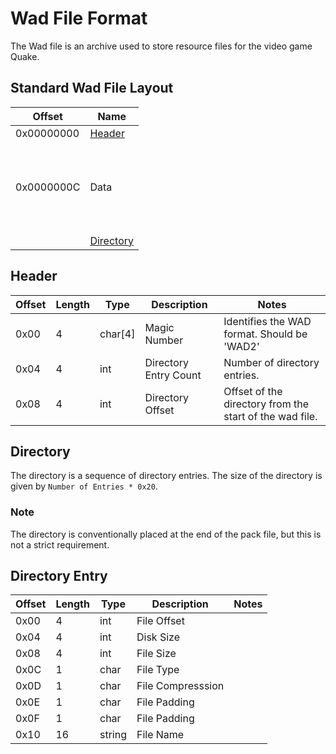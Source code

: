 # Wad File Format
The Wad file is an archive used to store resource files for the video game Quake.

## Standard Wad File Layout
| Offset | Name |
|---|---|
| 0x00000000 | [Header](#header) |
| 0x0000000C | <br><br><br> Data <br><br><br><br> |
|            | [Directory](#directory) |

## Header
| Offset | Length | Type     | Description           | Notes                                                   |
|--------|--------|----------|------------------     |---------------------------------------------------------|
| 0x00   | 4      | char[4]  | Magic Number          | Identifies the WAD format. Should be 'WAD2'             |
| 0x04   | 4      | int      | Directory Entry Count | Number of directory entries.                            |
| 0x08   | 4      | int      | Directory Offset      | Offset of the directory from the start of the wad file. |

## Directory
The directory is a sequence of directory entries. The size of the directory is given by ```Number of Entries * 0x20```.

### Note
The directory is conventionally placed at the end of the pack file, but this is not a strict requirement.

## Directory Entry
| Offset        | Length        | Type     | Description       | Notes |
|-------------- |---------------|----------|-------------------|-------|
| 0x00          | 4             | int      | File Offset       |       |
| 0x04          | 4             | int      | Disk Size         |       |
| 0x08          | 4             | int      | File Size         |       |
| 0x0C          | 1             | char     | File Type         |       |
| 0x0D          | 1             | char     | File Compresssion |       |
| 0x0E          | 1             | char     | File Padding      |       |
| 0x0F          | 1             | char     | File Padding      |       |
| 0x10          | 16            | string   | File Name         |       |
